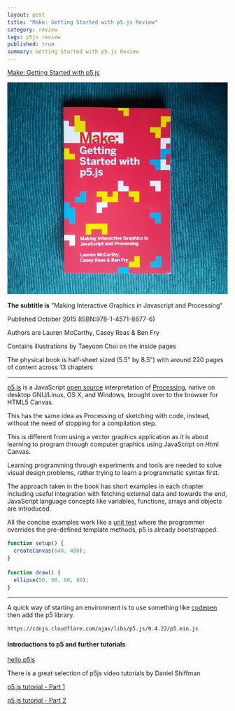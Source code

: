 ```yaml
---
layout: post
title: "Make: Getting Started with p5.js Review"
category: review
tags: p5js review
published: true
summary: Getting Started with p5.js Review
---
```


[Make: Getting Started with p5.js](http://www.makershed.com/products/make-getting-started-with-p5-js)

![Make: Getting Started with p5.js](/public/p5js.jpg)

**The subtitle is** "Making Interactive Graphics in Javascript and Processing"

Published October 2015 (ISBN:978-1-4571-8677-6)

Authors are Lauren McCarthy, Casey Reas & Ben Fry

Contains illustrations by Taeyoon Choi on the inside pages

The physical book is half-sheet sized (5.5" by 8.5") with around 220 pages of content across 13 chapters

---

[p5.js](http://p5js.org/) is a JavaScript [open source](https://github.com/processing/p5.js) interpretation of [Processing](https://processing.org/), native on desktop GNU/Linux, OS X, and Windows, brought over to the browser for HTML5 Canvas.

This has the same idea as Processing of sketching with code, instead, without the need of stopping for a compilation step.

This is different from using a vector graphics application as it is about learning to program through computer graphics using JavaScript on Html Canvas.

Learning programming through experiments and tools are needed to solve visual design problems, rather trying to learn a programmatic syntax first.

The approach taken in the book has short examples in each chapter including useful integration with fetching external data and towards the end, JavaScript language concepts like variables, functions, arrays and objects are introduced.

All the concise examples work like a [unit test](https://en.wikipedia.org/wiki/JUnit) where the programmer overrides the pre-defined template methods, p5 is already bootstrapped.

~~~javascript
function setup() {
  createCanvas(640, 480);
}

function draw() {
  ellipse(50, 50, 80, 80);
}
~~~

---

A quick way of starting an environment is to use something like [codepen](http://codepen.io/) then add the p5 library.

~~~
https://cdnjs.cloudflare.com/ajax/libs/p5.js/0.4.22/p5.min.js
~~~

#### Introductions to p5 and further tutorials

[hello.p5js](http://hello.p5js.org/)

There is a great selection of p5js video tutorials by Daniel Shiffman

[p5.js tutorial - Part 1](https://www.youtube.com/playlist?list=PLRqwX-V7Uu6Zy51Q-x9tMWIv9cueOFTFA)

[p5.js tutorial - Part 2](https://www.youtube.com/playlist?list=PLRqwX-V7Uu6bI1SlcCRfLH79HZrFAtBvX)
